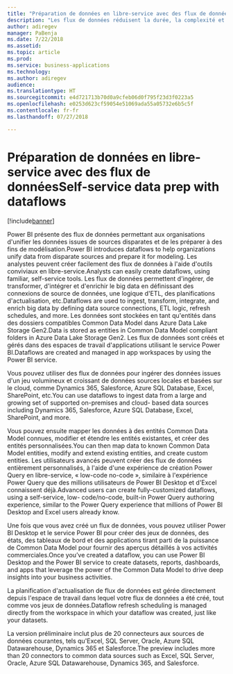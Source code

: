 ```yaml
---
title: "Préparation de données en libre-service avec des flux de données"
description: "Les flux de données réduisent la durée, la complexité et le coût de développement des analyses commerciales réalisées à partir de données couvrant plusieurs applications de gestion et sources de données."
author: adiregev
manager: PaBenja
ms.date: 7/22/2018
ms.assetid: 
ms.topic: article
ms.prod: 
ms.service: business-applications
ms.technology: 
ms.author: adiregev
audience: 
ms.translationtype: HT
ms.sourcegitcommit: e4d721713b70d0a9cfeb06d0f795f23d3f0223a5
ms.openlocfilehash: e0253d623cf59054e51069ada55a05732e6b5c5f
ms.contentlocale: fr-fr
ms.lasthandoff: 07/27/2018

---
```


# <a name="self-service-data-prep-with-dataflows"></a><span data-ttu-id="e4dac-103">Préparation de données en libre-service avec des flux de données</span><span class="sxs-lookup"><span data-stu-id="e4dac-103">Self-service data prep with dataflows</span></span> 

[!include[banner](../../../includes/banner.md)]

<span data-ttu-id="e4dac-104">Power BI présente des flux de données permettant aux organisations d'unifier les données issues de sources disparates et de les préparer à des fins de modélisation.</span><span class="sxs-lookup"><span data-stu-id="e4dac-104">Power BI introduces dataflows to help organizations unify data from disparate sources and prepare it for modeling.</span></span> <span data-ttu-id="e4dac-105">Les analystes peuvent créer facilement des flux de données à l'aide d'outils conviviaux en libre-service.</span><span class="sxs-lookup"><span data-stu-id="e4dac-105">Analysts can easily create dataflows, using familiar, self-service tools.</span></span> <span data-ttu-id="e4dac-106">Les flux de données permettent d'ingérer, de transformer, d'intégrer et d'enrichir le big data en définissant des connexions de source de données, une logique d'ETL, des planifications d'actualisation, etc.</span><span class="sxs-lookup"><span data-stu-id="e4dac-106">Dataflows are used to ingest, transform, integrate, and enrich big data by defining data source connections, ETL logic, refresh schedules, and more.</span></span> <span data-ttu-id="e4dac-107">Les données sont stockées en tant qu'entités dans des dossiers compatibles Common Data Model dans Azure Data Lake Storage Gen2.</span><span class="sxs-lookup"><span data-stu-id="e4dac-107">Data is stored as entities in Common Data Model compliant folders in Azure Data Lake Storage Gen2.</span></span> <span data-ttu-id="e4dac-108">Les flux de données sont créés et gérés dans des espaces de travail d'applications utilisant le service Power BI.</span><span class="sxs-lookup"><span data-stu-id="e4dac-108">Dataflows are created and managed in app workspaces by using the Power BI service.</span></span>   

<span data-ttu-id="e4dac-109">Vous pouvez utiliser des flux de données pour ingérer des données issues d'un jeu volumineux et croissant de données sources locales et basées sur le cloud, comme Dynamics 365, Salesforce, Azure SQL Database, Excel, SharePoint, etc.</span><span class="sxs-lookup"><span data-stu-id="e4dac-109">You can use dataflows to ingest data from a large and growing set of supported on-premises and cloud- based data sources including Dynamics 365, Salesforce, Azure SQL Database, Excel, SharePoint, and more.</span></span>

<span data-ttu-id="e4dac-110">Vous pouvez ensuite mapper les données à des entités Common Data Model connues, modifier et étendre les entités existantes, et créer des entités personnalisées.</span><span class="sxs-lookup"><span data-stu-id="e4dac-110">You can then map data to known Common Data Model entities, modify and extend existing entities, and create custom entities.</span></span> <span data-ttu-id="e4dac-111">Les utilisateurs avancés peuvent créer des flux de données entièrement personnalisés, à l'aide d'une expérience de création Power Query en libre-service, « low-code no-code », similaire à l'expérience Power Query que des millions utilisateurs de Power BI Desktop et d'Excel connaissent déjà.</span><span class="sxs-lookup"><span data-stu-id="e4dac-111">Advanced users can create fully-customized dataflows, using a self-service, low- code/no-code, built-in Power Query authoring experience, similar to the Power Query experience that millions of Power BI Desktop and Excel users already know.</span></span>  

<span data-ttu-id="e4dac-112">Une fois que vous avez créé un flux de données, vous pouvez utiliser Power BI Desktop et le service Power BI pour créer des jeux de données, des états, des tableaux de bord et des applications tirant parti de la puissance de Common Data Model pour fournir des aperçus détaillés à vos activités commerciales.</span><span class="sxs-lookup"><span data-stu-id="e4dac-112">Once you’ve created a dataflow, you can use Power BI Desktop and the Power BI service to create datasets, reports, dashboards, and apps that leverage the power of the Common Data Model to drive deep insights into your business activities.</span></span> 

<span data-ttu-id="e4dac-113">La planification d'actualisation de flux de données est gérée directement depuis l'espace de travail dans lequel votre flux de données a été créé, tout comme vos jeux de données.</span><span class="sxs-lookup"><span data-stu-id="e4dac-113">Dataflow refresh scheduling is managed directly from the workspace in which your dataflow was created, just like your datasets.</span></span> 

<span data-ttu-id="e4dac-114">La version préliminaire inclut plus de 20 connecteurs aux sources de données courantes, tels qu'Excel, SQL Server, Oracle, Azure SQL Datawarehouse, Dynamics 365 et Salesforce.</span><span class="sxs-lookup"><span data-stu-id="e4dac-114">The preview includes more than 20 connectors to common data sources such as Excel, SQL Server, Oracle, Azure SQL Datawarehouse, Dynamics 365, and Salesforce.</span></span> 

